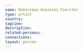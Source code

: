 ```yaml
---
name: Dominique Gonzalez Foerster
type: artist
country:
tagline:
description:
related-persons:
connections:
layout: person
---
```

